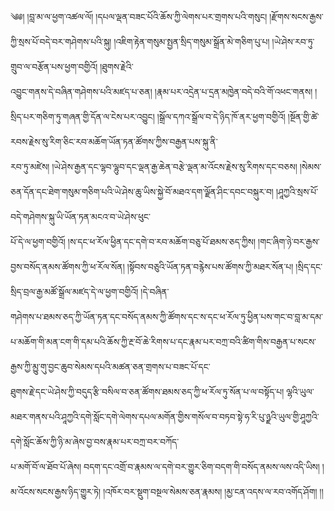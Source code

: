 ﻿  
༄༅། །བླ་མ་ལ་ཕྱག་འཚལ་ལོ། །དཔལ་ལྡན་བཟང་པོའི་ཆོས་ཀྱི་ལེགས་པར་གྲགས་པའི་གསུང། །རྫོགས་སངས་རྒྱས་ཀྱི་སྲས་པོ་བདེ་བར་གཤེགས་པའི་སྐུ། །འཇིག་རྟེན་གསུམ་སྤྱན་སྲིད་གསུམ་སྒྲོན་མེ་གཅིག་པུ་པ། །ཡེ་ཤེས་རབ་ཏུ་གྲུབ་ལ་བརྩོན་པས་ཕྱག་བགྱིའོ། །ཐུགས་རྗེའི་  
འབྱུང་གནས་དེ་བཞིན་གཤེགས་པའི་མཛད་པ་ཅན། །རྣམ་པར་འདྲེན་པ་དྲན་མཁྱེན་བདེ་བའི་གོ་འཕང་གནས། །སྲིད་པར་གཅིག་ཏུ་གཞན་གྱི་དོན་ལ་ངེས་པར་འབྱུང། །སྒྲོལ་དཀའ་སྒྲོལ་བ་དེ་ཉིད་ཁོ་ནར་ཕྱག་བགྱིའོ། །སྔོན་གྱི་ཚེ་རབས་རྗེས་སུ་རིག་ཅིང་རབ་མཆོག་ཡོན་ཏན་ཚོགས་ཀྱིས་བརྒྱན་པས་སྐུ་ནི་  
རབ་ཏུ་མཛེས། །ཡེ་ཤེས་རྒྱན་དང་ལྷབ་ལྷུབ་དང་ལྡན་རྒྱ་ཆེན་བརྩེ་ལྡན་མ་འོངས་རྗེས་སུ་རིགས་དང་བཅས། །སེམས་ཅན་དོན་དང་ཐེག་གསུམ་གཅིག་པའི་ཡེ་ཤེས་ཆུ་ཡིས་སྐྱེ་བོ་མཐའ་དག་ལྗོན་ཤིང་དབང་བསྐུར་བ། །ཤཱཀྱའི་སྲས་པོ་བདེ་གཤེགས་སྐུ་ཡི་ཡོན་ཏན་མངའ་བ་ཡེ་ཤེས་ཕུང་  
པོ་དེ་ལ་ཕྱག་བགྱིའོ། །ས་དང་ཕ་རོལ་ཕྱིན་དང་དགེ་བ་རབ་མཆོག་བཅུ་པོ་ཐམས་ཅད་ཀྱིས། །གང་ཞིག་ཉེ་བར་རྒྱས་བྱས་བསོད་ནམས་ཚོགས་ཀྱི་ཕ་རོལ་སོན། །སྟོབས་བཅུའི་ཡོན་ཏན་བརྙེས་པས་ཚོགས་ཀྱི་མཐར་སོན་པ། །སྲིད་དང་སྲིད་བྲལ་རྒྱ་མཚོ་སྒྲོལ་མཛད་དེ་ལ་ཕྱག་བགྱིའོ། །དེ་བཞིན་  
གཤེགས་པ་ཐམས་ཅད་ཀྱི་ཡོན་ཏན་དང་བསོད་ནམས་ཀྱི་ཚོགས་དང་ས་དང་ཕ་རོལ་ཏུ་ཕྱིན་པས་གང་བ་བླ་མ་དམ་པ་མཆོག་གི་མན་ངག་གི་དམ་པའི་ཆོས་ཀྱི་རྔ་བོ་ཆེ་རིགས་པ་དང་རྣམ་པར་བཀྲ་བའི་ཚིག་གིས་བརྒྱན་པ་སངས་རྒྱས་ཀྱི་མྱུ་གུ་བྱང་ཆུབ་སེམས་དཔའི་མཚན་ཅན་གྲགས་པ་བཟང་པོ་དང་  
ཐུགས་རྗེ་དང་ཡེ་ཤེས་ཀྱི་བདུད་རྩི་བསིལ་བ་ཅན་ཚོགས་ཐམས་ཅད་ཀྱི་ཕ་རོལ་ཏུ་སོན་པ་ལ་བསྟོད་པ། ལྷའི་ཡུལ་མཐར་གནས་པའི་ཤཱཀྱའི་དགེ་སློང་དགེ་ལེགས་དཔལ་མགོན་གྱིས་གསོལ་བ་བཏབ་སྟེ་ཧ་རི་པུ་ཉྫའི་ཡུལ་གྱི་ཤཱཀྱའི་དགེ་སློང་ཆོས་ཀྱི་ཉི་མ་ཞེས་བྱ་བས་རྣམ་པར་བཀྲ་བར་བཀོད་  
པ་མགོ་བོ་ལ་ཐོབ་པོ་ཞེས། བདག་དང་འགྲོ་བ་རྣམས་ལ་དགེ་བར་གྱུར་ཅིག་བདག་གི་བསོད་ནམས་ལས་འདི་ཡིས། །མ་འོངས་སངས་རྒྱས་ཉིད་གྱུར་ཏེ། །འཁོར་བར་སྡུག་བསྔལ་སེམས་ཅན་རྣམས། །མྱ་ངན་འདས་ལ་རབ་འགོད་ཤོག། །།  
  

